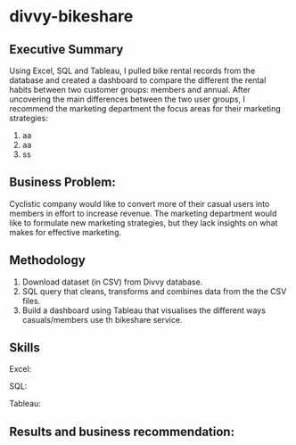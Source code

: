 # divvy-bikeshare

## Executive Summary
Using Excel, SQL and Tableau, I pulled bike rental records from the database and created a dashboard to compare the different the rental habits between two customer groups: members and annual. After uncovering the main differences between the two user groups, I recommend the marketing department the focus areas for their marketing strategies:
  1. aa
  2. aa
  3. ss

## Business Problem:
Cyclistic company would like to convert more of their casual users into members in effort to increase revenue. The marketing department would like to formulate new marketing strategies, but they lack insights on what makes for effective marketing.

## Methodology

1. Download dataset (in CSV) from Divvy database.
2. SQL query that cleans, transforms and combines data from the the CSV files.
3. Build a dashboard using Tableau that visualises the different ways casuals/members use th bikeshare service.

## Skills 

Excel:

SQL:

Tableau:

## Results and business recommendation:

